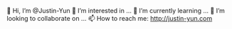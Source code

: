 👋 Hi, I’m @Justin-Yun
👀 I’m interested in ...
🌱 I’m currently learning ...
💞️ I’m looking to collaborate on ...
📫 How to reach me: http://justin-yun.com
